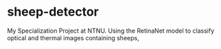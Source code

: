 # sheep-detector
My Specialization Project at NTNU. Using the RetinaNet model to classify optical and thermal images containing sheeps,
